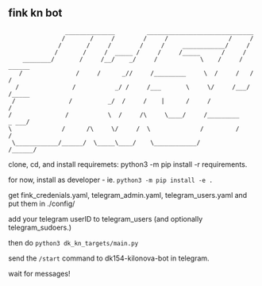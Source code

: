 ## fink kn bot

```
                ______________         ______________________________
               /       /     /        /     /                 /     /
              /       /     /        /     /     ____________/     /
             /       /     /  _____ /     /     /_____      /     /
    ________/       /     /__/    _/     /            \    /     /   ______
   /               /     /      _//     /_________     \  /     /   /     /
  /               /           _/ /     /___       \     \/     /___/     /_____
 /               /          _/  /     /    |      /     /                     /
/               /           \  /     /\     \____/     /_________       _ ___/
\              /      /\     \/     /  \              /         /      /
 \____________/______/  \_____\____/    \____________/         /______/
```

clone, cd, and install requiremets:
python3 -m pip install -r requirements.

for now, install as developer - ie.
`python3 -m pip install -e .`

get fink_credenials.yaml, telegram_admin.yaml, telegram_users.yaml
and put them in ./config/

add your telegram userID to telegram_users (and optionally telegram_sudoers.)

then do `python3 dk_kn_targets/main.py`

send the `/start` command to dk154-kilonova-bot in telegram.

wait for messages!
